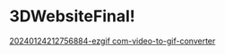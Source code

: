 # 3DWebsiteFinal!
[20240124212756884-ezgif com-video-to-gif-converter](https://github.com/yournetf/3DWebsiteFinal/assets/60455790/a9a60e66-8fe1-4d03-833b-25b0e268126b)
